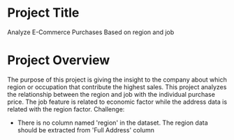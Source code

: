 # Project Title
Analyze E-Commerce Purchases Based on region and job

# Project Overview
The purpose of this project is giving the insight to the company about which region or occupation that contribute the highest sales. This project analyzes the relationship between the region and job with the individual purchase price. The job feature is related to economic factor while the address data is related with the region factor. 
Challenge:
- There is no column named 'region' in the dataset. The region data should be extracted from 'Full Address' column 
